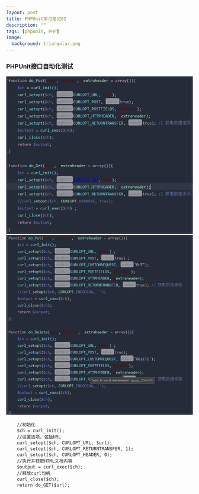 ```yaml
---
layout: post
title: PHPUnit学习笔记02
description: ""
tags: [phpunit, PHP]
image:
  background: triangular.png
---
```


### PHPUnit接口自动化测试

![avatar](../images/phpunit/phpunit03.png)
![avatar](../images/phpunit/phpunit04.png)

		//初始化
        $ch = curl_init();
        //设置选项，包括URL
        curl_setopt($ch, CURLOPT_URL, $url);
        curl_setopt($ch, CURLOPT_RETURNTRANSFER, 1);
        curl_setopt($ch, CURLOPT_HEADER, 0);
        //执行并获取HTML文档内容
        $output = curl_exec($ch);
        //释放curl句柄
        curl_close($ch);
        return do_GET($url);